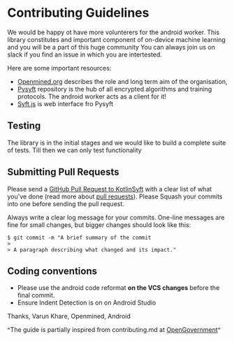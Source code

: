 # Contributing Guidelines

We would be happy ot have more volunterers for the android worker. This library constitutes and important component of on-device machine learning and you will be a part of this huge community
You can always join us on slack if you find an issue in which  you are intertested.

Here are some important resources:

  * [Openmined.org](https://www.openmined.org/) describes the role and long term aim of the organisation,
  * [Pysyft](https://github.com/OpenMined/PySyft) repository is the hub of all encrypted algorithms and training protocols. The android worker acts as a client for it! 
  * [Syft.js](https://github.com/OpenMined/syft.js) is web interface fro Pysyft
  
## Testing 

The library is in the initial stages and we would like to build a complete suite of tests. Till then we can only test functionality 

## Submitting Pull Requests

Please send a [GitHub Pull Request to KotlinSyft](https://github.com/OpenMined/KotlinSyft/master) with a clear list of what you've done (read more about [pull requests](http://help.github.com/pull-requests/)). Please Squash your commits into one before sending the pull request. 

Always write a clear log message for your commits. One-line messages are fine for small changes, but bigger changes should look like this:

    $ git commit -m "A brief summary of the commit
    > 
    > A paragraph describing what changed and its impact."

## Coding conventions

* Please use the android code reformat **on the VCS changes** before the final commit.
* Ensure Indent Detection is on on Android Studio

Thanks,
Varun Khare, Openmined, Android

^The guide is partially inspired from contributing.md at [OpenGovernment](https://github.com/opengovernment/opengovernment/blob/master/CONTRIBUTING.md)^
